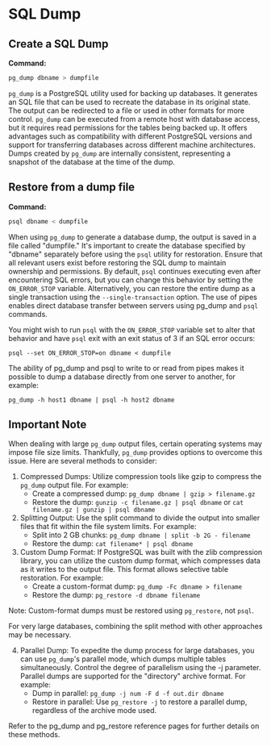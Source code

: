 # SQL Dump

## **Create a SQL Dump**

**Command:**

```sh
pg_dump dbname > dumpfile
```

`pg_dump` is a PostgreSQL utility used for backing up databases. It generates an SQL file that can be used to recreate the database in its original state. The output can be redirected to a file or used in other formats for more control. `pg_dump` can be executed from a remote host with database access, but it requires read permissions for the tables being backed up. It offers advantages such as compatibility with different PostgreSQL versions and support for transferring databases across different machine architectures. Dumps created by `pg_dump` are internally consistent, representing a snapshot of the database at the time of the dump.

## Restore from a dump file

**Command:**

```sh
psql dbname < dumpfile
```

When using `pg_dump` to generate a database dump, the output is saved in a file called "dumpfile." It's important to create the database specified by "dbname" separately before using the `psql` utility for restoration. Ensure that all relevant users exist before restoring the SQL dump to maintain ownership and permissions. By default, `psql` continues executing even after encountering SQL errors, but you can change this behavior by setting the `ON_ERROR_STOP` variable. Alternatively, you can restore the entire dump as a single transaction using the `--single-transaction` option. The use of pipes enables direct database transfer between servers using pg\_dump and `psql` commands.

You might wish to run `psql` with the `ON_ERROR_STOP` variable set to alter that behavior and have `psql` exit with an exit status of 3 if an SQL error occurs:

```
psql --set ON_ERROR_STOP=on dbname < dumpfile
```

The ability of pg\_dump and psql to write to or read from pipes makes it possible to dump a database directly from one server to another, for example:

```
pg_dump -h host1 dbname | psql -h host2 dbname
```

## Important Note

When dealing with large `pg_dump` output files, certain operating systems may impose file size limits. Thankfully, `pg_dump` provides options to overcome this issue. Here are several methods to consider:

1. Compressed Dumps: Utilize compression tools like gzip to compress the `pg_dump` output file. For example:
   * Create a compressed dump: `pg_dump dbname | gzip > filename.gz`
   * Restore the dump: `gunzip -c filename.gz | psql dbname` or `cat filename.gz | gunzip | psql dbname`
2. Splitting Output: Use the split command to divide the output into smaller files that fit within the file system limits. For example:
   * Split into 2 GB chunks: `pg_dump dbname | split -b 2G - filename`
   * Restore the dump: `cat filename* | psql dbname`
3. Custom Dump Format: If PostgreSQL was built with the zlib compression library, you can utilize the custom dump format, which compresses data as it writes to the output file. This format allows selective table restoration. For example:
   * Create a custom-format dump: `pg_dump -Fc dbname > filename`
   * Restore the dump: `pg_restore -d dbname filename`

Note: Custom-format dumps must be restored using `pg_restore`, not `psql`.

For very large databases, combining the split method with other approaches may be necessary.

4. Parallel Dump: To expedite the dump process for large databases, you can use `pg_dump`'s parallel mode, which dumps multiple tables simultaneously. Control the degree of parallelism using the -j parameter. Parallel dumps are supported for the "directory" archive format. For example:
   * Dump in parallel: `pg_dump -j num -F d -f out.dir dbname`
   * Restore in parallel: Use `pg_restore -j` to restore a parallel dump, regardless of the archive mode used.

Refer to the pg\_dump and pg\_restore reference pages for further details on these methods.
